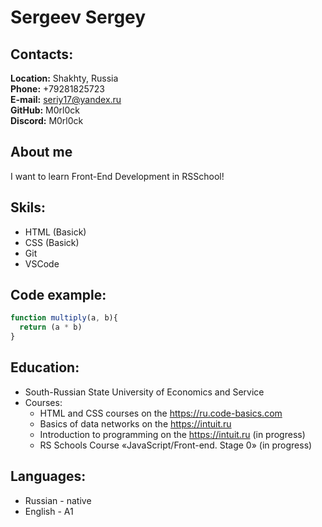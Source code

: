 # Sergeev Sergey
## Contacts:
__Location:__ Shakhty, Russia  
__Phone:__ +79281825723  
__E-mail:__ seriy17@yandex.ru  
__GitHub:__ M0rl0ck  
__Discord:__ M0rl0ck  
##  About me
I want to learn Front-End Development in RSSchool!
## Skils:
* HTML (Basick)  
* CSS (Basick)  
* Git
* VSCode  

## Code example:
~~~javascript
function multiply(a, b){
  return (a * b)
}
~~~

## Education:
* South-Russian State University of Economics and Service  
* Courses:  
    * HTML and CSS courses on the  https://ru.code-basics.com
    * Basics of data networks on the  https://intuit.ru
    * Introduction to programming on the  https://intuit.ru (in progress)
    * RS Schools Course «JavaScript/Front-end. Stage 0» (in progress)
    

## Languages:
* Russian - native
* English - A1